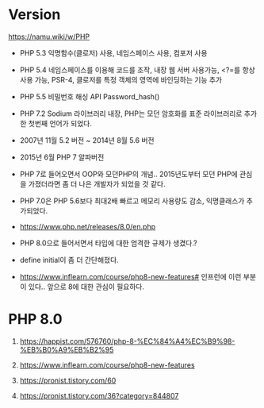 # Version

https://namu.wiki/w/PHP

* PHP 5.3 익명함수(클로저) 사용, 네임스페이스 사용, 컴포저 사용

* PHP 5.4 네임스페이스를 이용해 코드를 조작, 내장 웹 서버 사용가능, <?=를 항상 사용 가능, PSR-4, 클로저를 특정 객체의 영역에 바인딩하는 기능 추가

* PHP 5.5 비밀번호 해싱 API Password_hash()

* PHP 7.2 Sodium 라이브러리 내장, PHP는 모던 암호화를 표준 라이브러리로 추가한 첫번째 언어가 되었다.

* 2007년 11월 5.2 버전 ~ 2014년 8월 5.6 버전

* 2015년 6월 PHP 7 알파버전

* PHP 7로 들어오면서 OOP와 모던PHP의 개념.. 2015년도부터 모던 PHP에 관심을 가졌더라면 좀 더 나은 개발자가 되었을 것 같다.

* PHP 7.0은 PHP 5.6보다 최대2배 빠르고 메모리 사용량도 감소, 익명클래스가 추가되었다.

* https://www.php.net/releases/8.0/en.php 

* PHP 8.0으로 들어서면서 타입에 대한 엄격한 규제가 생겼다.?

* define initial이 좀 더 간단해졌다.

* https://www.inflearn.com/course/php8-new-features# 인프런에 이런 부분이 있다.. 앞으로 8에 대한 관심이 필요하다.

# PHP 8.0 

1. https://happist.com/576760/php-8-%EC%84%A4%EC%B9%98-%EB%B0%A9%EB%B2%95

2. https://www.inflearn.com/course/php8-new-features

3. https://pronist.tistory.com/60

4. https://pronist.tistory.com/36?category=844807